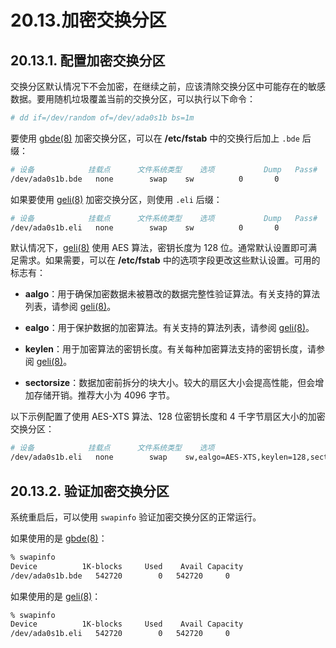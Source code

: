 # 20.13.加密交换分区

## 20.13.1. 配置加密交换分区

交换分区默认情况下不会加密，在继续之前，应该清除交换分区中可能存在的敏感数据。要用随机垃圾覆盖当前的交换分区，可以执行以下命令：

```sh
# dd if=/dev/random of=/dev/ada0s1b bs=1m
```

要使用 [gbde(8)](https://man.freebsd.org/cgi/man.cgi?query=gbde&sektion=8&format=html) 加密交换分区，可以在 **/etc/fstab** 中的交换行后加上 `.bde` 后缀：

```sh
# 设备            挂载点      文件系统类型    选项           Dump   Pass#
/dev/ada0s1b.bde   none        swap    sw          0       0
```

如果要使用 [geli(8)](https://man.freebsd.org/cgi/man.cgi?query=geli&sektion=8&format=html) 加密交换分区，则使用 `.eli` 后缀：

```sh
# 设备            挂载点      文件系统类型    选项           Dump   Pass#
/dev/ada0s1b.eli   none        swap    sw          0       0
```

默认情况下，[geli(8)](https://man.freebsd.org/cgi/man.cgi?query=geli&sektion=8&format=html) 使用 AES 算法，密钥长度为 128 位。通常默认设置即可满足需求。如果需要，可以在 **/etc/fstab** 中的选项字段更改这些默认设置。可用的标志有：

- **aalgo**：用于确保加密数据未被篡改的数据完整性验证算法。有关支持的算法列表，请参阅 [geli(8)](https://man.freebsd.org/cgi/man.cgi?query=geli&sektion=8&format=html)。
  
- **ealgo**：用于保护数据的加密算法。有关支持的算法列表，请参阅 [geli(8)](https://man.freebsd.org/cgi/man.cgi?query=geli&sektion=8&format=html)。

- **keylen**：用于加密算法的密钥长度。有关每种加密算法支持的密钥长度，请参阅 [geli(8)](https://man.freebsd.org/cgi/man.cgi?query=geli&sektion=8&format=html)。

- **sectorsize**：数据加密前拆分的块大小。较大的扇区大小会提高性能，但会增加存储开销。推荐大小为 4096 字节。

以下示例配置了使用 AES-XTS 算法、128 位密钥长度和 4 千字节扇区大小的加密交换分区：

```sh
# 设备            挂载点      文件系统类型    选项                                Dump   Pass#
/dev/ada0s1b.eli   none        swap    sw,ealgo=AES-XTS,keylen=128,sectorsize=4096    0       0
```

## 20.13.2. 验证加密交换分区

系统重启后，可以使用 `swapinfo` 验证加密交换分区的正常运行。

如果使用的是 [gbde(8)](https://man.freebsd.org/cgi/man.cgi?query=gbde&sektion=8&format=html)：

```sh
% swapinfo
Device          1K-blocks     Used    Avail Capacity
/dev/ada0s1b.bde   542720        0   542720     0
```

如果使用的是 [geli(8)](https://man.freebsd.org/cgi/man.cgi?query=geli&sektion=8&format=html)：

```sh
% swapinfo
Device          1K-blocks     Used    Avail Capacity
/dev/ada0s1b.eli   542720        0   542720     0
```
